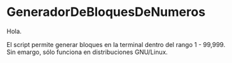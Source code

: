 # GeneradorDeBloquesDeNumeros

Hola.

El script permite generar bloques en la terminal dentro del rango 1 - 99,999. Sin emargo, sólo funciona en distribuciones GNU/Linux.

